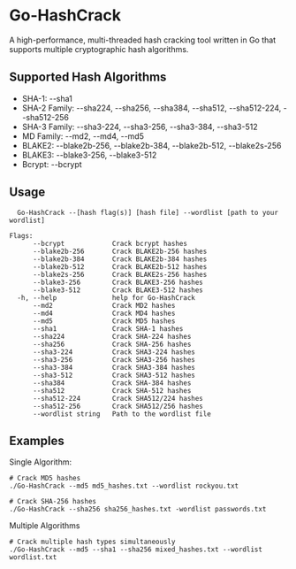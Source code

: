 # Go-HashCrack
A high-performance, multi-threaded hash cracking tool written in Go that supports multiple cryptographic hash algorithms.

## Supported Hash Algorithms

- SHA-1: --sha1
- SHA-2 Family: --sha224, --sha256, --sha384, --sha512, --sha512-224, --sha512-256
- SHA-3 Family: --sha3-224, --sha3-256, --sha3-384, --sha3-512
- MD Family: --md2, --md4, --md5
- BLAKE2: --blake2b-256, --blake2b-384, --blake2b-512, --blake2s-256
- BLAKE3: --blake3-256, --blake3-512
- Bcrypt: --bcrypt

## Usage
```
  Go-HashCrack --[hash flag(s)] [hash file] --wordlist [path to your wordlist]

Flags:
      --bcrypt            Crack bcrypt hashes
      --blake2b-256       Crack BLAKE2b-256 hashes
      --blake2b-384       Crack BLAKE2b-384 hashes
      --blake2b-512       Crack BLAKE2b-512 hashes
      --blake2s-256       Crack BLAKE2s-256 hashes
      --blake3-256        Crack BLAKE3-256 hashes
      --blake3-512        Crack BLAKE3-512 hashes
  -h, --help              help for Go-HashCrack
      --md2               Crack MD2 hashes
      --md4               Crack MD4 hashes
      --md5               Crack MD5 hashes
      --sha1              Crack SHA-1 hashes
      --sha224            Crack SHA-224 hashes
      --sha256            Crack SHA-256 hashes
      --sha3-224          Crack SHA3-224 hashes
      --sha3-256          Crack SHA3-256 hashes
      --sha3-384          Crack SHA3-384 hashes
      --sha3-512          Crack SHA3-512 hashes
      --sha384            Crack SHA-384 hashes
      --sha512            Crack SHA-512 hashes
      --sha512-224        Crack SHA512/224 hashes
      --sha512-256        Crack SHA512/256 hashes
      --wordlist string   Path to the wordlist file
```

## Examples
Single Algorithm:
```
# Crack MD5 hashes
./Go-HashCrack --md5 md5_hashes.txt --wordlist rockyou.txt

# Crack SHA-256 hashes
./Go-HashCrack --sha256 sha256_hashes.txt -wordlist passwords.txt
```

Multiple Algorithms
```
# Crack multiple hash types simultaneously
./Go-HashCrack --md5 --sha1 --sha256 mixed_hashes.txt --wordlist wordlist.txt
```
